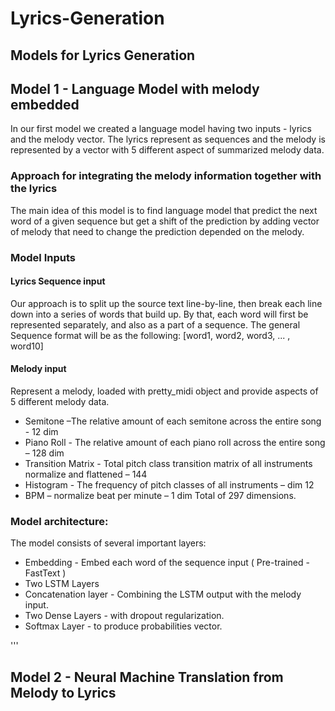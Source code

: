 # Lyrics-Generation
## Models for Lyrics Generation

## Model 1 - Language Model with melody embedded
In our first model we created a language model having two inputs - lyrics and the melody vector. The lyrics represent as sequences and the melody is represented by a vector with 5 different aspect of summarized melody data.

### Approach for integrating the melody information together with the lyrics
The main idea of this model is to find language model that predict the next word of a given sequence but get a shift of the prediction by adding vector of melody that need to change the prediction depended on the melody.

### Model Inputs
#### Lyrics Sequence input
Our approach is to split up the source text line-by-line, then break each line down into a series of words that build up. By that, each word will first be represented separately, and also as a part of a sequence.
The general Sequence format will be as the following:
[word1, word2, word3, ... , word10]

#### Melody input
Represent a melody, loaded with pretty_midi object and provide aspects of 5 different melody data.
- Semitone –The relative amount of each semitone across the entire song  - 12 dim
- Piano Roll - The relative amount of each piano roll across the entire song – 128 dim
- Transition Matrix  - Total pitch class transition matrix of all instruments normalize and flattened – 144
- Histogram -  The frequency of pitch classes of all instruments – dim 12
- BPM – normalize beat per minute – 1 dim
Total of 297 dimensions.

### Model architecture:
The model consists of several important layers:
- Embedding - Embed each word of the sequence input ( Pre-trained - FastText )
- Two LSTM Layers
- Concatenation layer - Combining the LSTM output with the melody input.
- Two Dense Layers - with dropout regularization.
- Softmax Layer - to produce probabilities vector.

'''
## Model 2 - Neural Machine Translation from Melody to Lyrics

